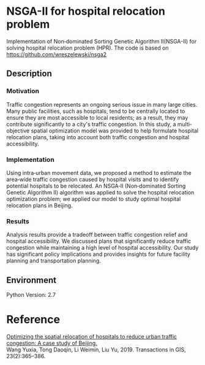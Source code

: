# NSGA-II for hospital relocation problem
Implementation of Non‐dominated Sorting Genetic Algorithm II(NSGA-II) for solving hospital relocation problem (HPR). The code is based on https://github.com/wreszelewski/nsga2

## Description
### Motivation
Traffic congestion represents an ongoing serious issue in many large cities. Many public facilities, such as hospitals, tend to be centrally located to ensure they are most accessible to local residents; as a result, they may contribute significantly to a city's traffic congestion. In this study, a multi‐objective spatial optimization model was provided to help formulate hospital relocation plans, taking into account both traffic congestion and hospital accessibility. 
### Implementation
Using intra‐urban movement data, we proposed a method to estimate the area‐wide traffic congestion caused by hospital visits and to identify potential hospitals to be relocated. An NSGA‐II (Non‐dominated Sorting Genetic Algorithm II) algorithm was applied to solve the hospital relocation optimization problem; we applied our model to study optimal hospital relocation plans in Beijing. 
### Results
Analysis results provide a tradeoff between traffic congestion relief and hospital accessibility. We discussed plans that significantly reduce traffic congestion while maintaining a high level of hospital accessibility. Our study has significant policy implications and provides insights for future facility planning and transportation planning.

## Environment
Python Version: 2.7

# Reference 
[Optimizing the spatial relocation of hospitals to reduce urban traffic congestion: A case study of Beijing.](https://doi.org/10.1111/tgis.12524) <br>
Wang Yuxia, Tong Daoqin, Li Weimin, Liu Yu, 2019. Transactions in GIS, 23(2):365–386.


